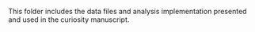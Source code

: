 This folder includes the data files and analysis implementation presented and used in the curiosity manuscript. 
